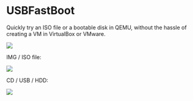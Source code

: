 # USBFastBoot

Quickly try an ISO file or a bootable disk in QEMU, without the hassle of creating a VM in VirtualBox or VMware.

![](https://i.imgur.com/EhD2MVo.png)

IMG / ISO file:

![](https://i.imgur.com/lWpDB12.png)

CD / USB / HDD:

![](https://i.imgur.com/OiWPqm4.png)
